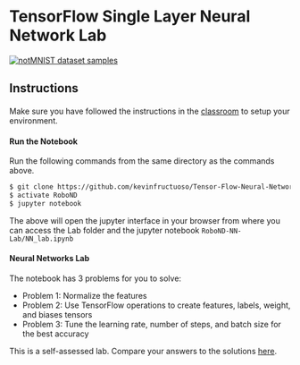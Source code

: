 # TensorFlow Single Layer Neural Network Lab

[<img src="http://yaroslavvb.com/upload/notMNIST/nmn.png" alt="notMNIST dataset samples" />](http://yaroslavvb.blogspot.com/2011/09/notmnist-dataset.html)


## Instructions

####
Make sure you have followed the instructions in the [classroom](https://classroom.udacity.com/nanodegrees/nd209-beta/parts/4405411f-bdc8-43fb-9e2b-b4b98a61c760/modules/375d6b1e-b31a-4d2e-b33a-996167faf77e/lessons/a4a80417-00cb-4a9c-8cc4-3a091414baa2/concepts/b4b04f6b-ed58-483b-acc7-3e5628ed9478) to setup your environment.

#### Run the Notebook
Run the following commands from the same directory as the commands above.
```sh
$ git clone https://github.com/kevinfructuoso/Tensor-Flow-Neural-Network-Labs.git
$ activate RoboND
$ jupyter notebook
```
The above will open the jupyter interface in your browser from where you can access the Lab folder and the jupyter notebook `RoboND-NN-Lab/NN_lab.ipynb`

#### Neural Networks Lab
The notebook has 3 problems for you to solve:
 - Problem 1: Normalize the features
 - Problem 2: Use TensorFlow operations to create features, labels, weight, and biases tensors
 - Problem 3: Tune the learning rate, number of steps, and batch size for the best accuracy

This is a self-assessed lab.  Compare your answers to the solutions [here](https://github.com/udacity/RoboND-NN-Lab/blob/master/solutions.ipynb).
